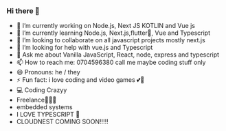 ### Hi there 👋
- 🔭 I’m currently working on Node.js, Next JS KOTLIN and Vue js
- 🌱 I’m currently learning Node.js, Next.js,flutter📱, Vue and Typescript 
- 👯 I’m looking to collaborate on all javascript projects mostly next.js
- 🤔 I’m looking for help with vue.js and Typescript 
- 💬 Ask me about Vanilla JavaScript, React, node, express and typescript
- 📫 How to reach me: 0704596380 call me maybe coding stuff only
- 😄 Pronouns: he / they
- ⚡ Fun fact: i love coding and video games 💕🤖
- 💻 Coding Crazyy
- Freelance👨🏾‍💻
- embedded systems
- I LOVE TYPESCRIPT 💖
- CLOUDNEST COMING SOON!!!!!

<!--
**nathanburugu/nathanburugu** is a ✨ _special_ ✨ repository because its `README.md` (this file) appears on your GitHub profile.

Here are some ideas to get you started:


-->

